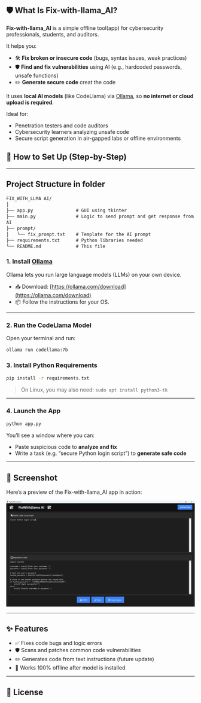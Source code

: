 ## 🛡️ What Is Fix-with-llama_AI?

**Fix-with-llama_AI** is a simple offline tool(app) for cybersecurity professionals, students, and auditors.

It helps you:
- 🛠️ **Fix broken or insecure code** (bugs, syntax issues, weak practices)
- 🛡️ **Find and fix vulnerabilities** using AI (e.g., hardcoded passwords, unsafe functions)
- ✏️ **Generate secure code** creat the code 

It uses **local AI models** (like CodeLlama) via [Ollama](https://ollama.com), so **no internet or cloud upload is required**.

Ideal for:
- Penetration testers and code auditors
- Cybersecurity learners analyzing unsafe code
- Secure script generation in air-gapped labs or offline environments
## 🔧 How to Set Up (Step-by-Step)

---
## Project Structure in folder
```
FIX_WITH_LLMA AI/
│
├── app.py                # GUI using tkinter
├── main.py               # Logic to send prompt and get response from AI
├── prompt/
│   └── fix_prompt.txt    # Template for the AI prompt
├── requirements.txt      # Python libraries needed
└── README.md             # This file
```

### 1. Install [Ollama](https://ollama.com)

Ollama lets you run large language models (LLMs) on your own device.

- 📥 Download: [https://ollama.com/download](https://ollama.com/download)
- 📦 Follow the instructions for your OS.

---

### 2. Run the CodeLlama Model

Open your terminal and run:

```bash
ollama run codellama:7b
```
### 3. Install Python Requirements

```bash
pip install -r requirements.txt
```

> On Linux, you may also need: `sudo apt install python3-tk`

---

### 4. Launch the App

```bash
python app.py
```

You’ll see a window where you can:
- Paste suspicious code to **analyze and fix**
- Write a task (e.g. “secure Python login script”) to **generate safe code**
---

## 📸 Screenshot

Here’s a preview of the Fix-with-llama_AI app in action:

![Fix-with-llama_A UI](UI.png)

---

## ✨ Features
- ✅ Fixes code bugs and logic errors
- 🛡️ Scans and patches common code vulnerabilities
- ✏️ Generates code from text instructions (future update)
- 🔐 Works 100% offline after model is installed

---

## 📜 License
